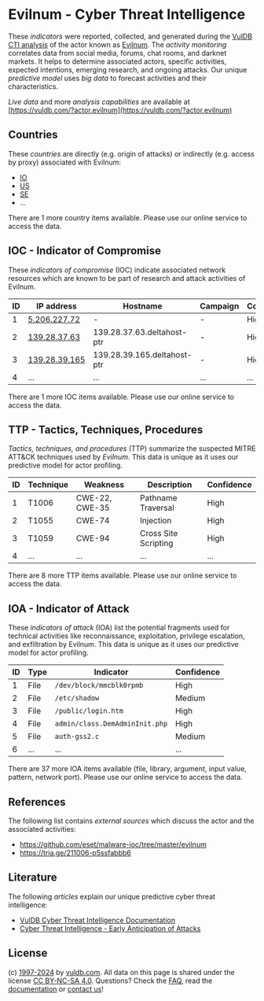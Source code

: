 # Evilnum - Cyber Threat Intelligence

These _indicators_ were reported, collected, and generated during the [VulDB CTI analysis](https://vuldb.com/?kb.cti) of the actor known as [Evilnum](https://vuldb.com/?actor.evilnum). The _activity monitoring_ correlates data from social media, forums, chat rooms, and darknet markets. It helps to determine associated actors, specific activities, expected intentions, emerging research, and ongoing attacks. Our unique _predictive model_ uses _big data_ to forecast activities and their characteristics.

_Live data_ and more _analysis capabilities_ are available at [https://vuldb.com/?actor.evilnum](https://vuldb.com/?actor.evilnum)

## Countries

These _countries_ are directly (e.g. origin of attacks) or indirectly (e.g. access by proxy) associated with Evilnum:

* [IO](https://vuldb.com/?country.io)
* [US](https://vuldb.com/?country.us)
* [SE](https://vuldb.com/?country.se)
* ...

There are 1 more country items available. Please use our online service to access the data.

## IOC - Indicator of Compromise

These _indicators of compromise_ (IOC) indicate associated network resources which are known to be part of research and attack activities of Evilnum.

ID | IP address | Hostname | Campaign | Confidence
-- | ---------- | -------- | -------- | ----------
1 | [5.206.227.72](https://vuldb.com/?ip.5.206.227.72) | - | - | High
2 | [139.28.37.63](https://vuldb.com/?ip.139.28.37.63) | 139.28.37.63.deltahost-ptr | - | High
3 | [139.28.39.165](https://vuldb.com/?ip.139.28.39.165) | 139.28.39.165.deltahost-ptr | - | High
4 | ... | ... | ... | ...

There are 1 more IOC items available. Please use our online service to access the data.

## TTP - Tactics, Techniques, Procedures

_Tactics, techniques, and procedures_ (TTP) summarize the suspected MITRE ATT&CK techniques used by _Evilnum_. This data is unique as it uses our predictive model for actor profiling.

ID | Technique | Weakness | Description | Confidence
-- | --------- | -------- | ----------- | ----------
1 | T1006 | CWE-22, CWE-35 | Pathname Traversal | High
2 | T1055 | CWE-74 | Injection | High
3 | T1059 | CWE-94 | Cross Site Scripting | High
4 | ... | ... | ... | ...

There are 8 more TTP items available. Please use our online service to access the data.

## IOA - Indicator of Attack

These _indicators of attack_ (IOA) list the potential fragments used for technical activities like reconnaissance, exploitation, privilege escalation, and exfiltration by Evilnum. This data is unique as it uses our predictive model for actor profiling.

ID | Type | Indicator | Confidence
-- | ---- | --------- | ----------
1 | File | `/dev/block/mmcblk0rpmb` | High
2 | File | `/etc/shadow` | Medium
3 | File | `/public/login.htm` | High
4 | File | `admin/class.DemAdminInit.php` | High
5 | File | `auth-gss2.c` | Medium
6 | ... | ... | ...

There are 37 more IOA items available (file, library, argument, input value, pattern, network port). Please use our online service to access the data.

## References

The following list contains _external sources_ which discuss the actor and the associated activities:

* https://github.com/eset/malware-ioc/tree/master/evilnum
* https://tria.ge/211006-p5ssfabbb6

## Literature

The following _articles_ explain our unique predictive cyber threat intelligence:

* [VulDB Cyber Threat Intelligence Documentation](https://vuldb.com/?kb.cti)
* [Cyber Threat Intelligence - Early Anticipation of Attacks](https://www.scip.ch/en/?labs.20201022)

## License

(c) [1997-2024](https://vuldb.com/?kb.changelog) by [vuldb.com](https://vuldb.com/?kb.about). All data on this page is shared under the license [CC BY-NC-SA 4.0](https://creativecommons.org/licenses/by-nc-sa/4.0/). Questions? Check the [FAQ](https://vuldb.com/?kb.faq), read the [documentation](https://vuldb.com/?kb) or [contact us](https://vuldb.com/?contact)!
